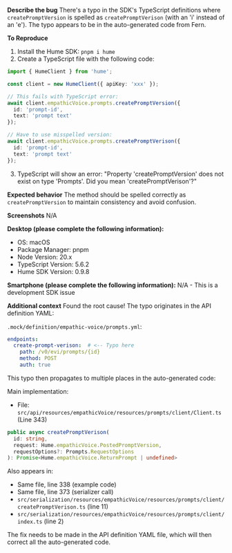 **Describe the bug**
There's a typo in the SDK's TypeScript definitions where `createPromptVersion` is spelled as `createPromptVerison` (with an 'i' instead of an 'e'). The typo appears to be in the auto-generated code from Fern.

**To Reproduce**
1. Install the Hume SDK: `pnpm i hume`
2. Create a TypeScript file with the following code:
```typescript
import { HumeClient } from 'hume';

const client = new HumeClient({ apiKey: 'xxx' });

// This fails with TypeScript error:
await client.empathicVoice.prompts.createPromptVersion({
  id: 'prompt-id',
  text: 'prompt text'
});

// Have to use misspelled version:
await client.empathicVoice.prompts.createPromptVerison({
  id: 'prompt-id',
  text: 'prompt text'
});
```
3. TypeScript will show an error: "Property 'createPromptVersion' does not exist on type 'Prompts'. Did you mean 'createPromptVerison'?"

**Expected behavior**
The method should be spelled correctly as `createPromptVersion` to maintain consistency and avoid confusion.

**Screenshots**
N/A

**Desktop (please complete the following information):**
- OS: macOS
- Package Manager: pnpm
- Node Version: 20.x
- TypeScript Version: 5.6.2
- Hume SDK Version: 0.9.8

**Smartphone (please complete the following information):**
N/A - This is a development SDK issue

**Additional context**
Found the root cause! The typo originates in the API definition YAML:

`.mock/definition/empathic-voice/prompts.yml`:
```yaml
endpoints:
  create-prompt-verison:  # <-- Typo here
    path: /v0/evi/prompts/{id}
    method: POST
    auth: true
```

This typo then propagates to multiple places in the auto-generated code:

Main implementation:
- File: `src/api/resources/empathicVoice/resources/prompts/client/Client.ts` (Line 343)
```typescript
public async createPromptVerison(
  id: string,
  request: Hume.empathicVoice.PostedPromptVersion,
  requestOptions?: Prompts.RequestOptions
): Promise<Hume.empathicVoice.ReturnPrompt | undefined>
```

Also appears in:
- Same file, line 338 (example code)
- Same file, line 373 (serializer call)
- `src/serialization/resources/empathicVoice/resources/prompts/client/createPromptVerison.ts` (line 11)
- `src/serialization/resources/empathicVoice/resources/prompts/client/index.ts` (line 2)

The fix needs to be made in the API definition YAML file, which will then correct all the auto-generated code.
